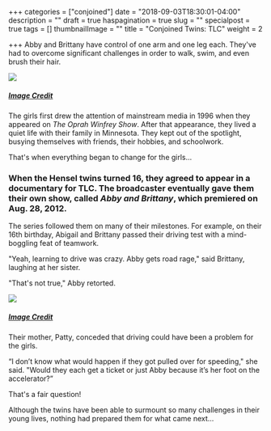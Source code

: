 +++
categories = ["conjoined"]
date = "2018-09-03T18:30:01-04:00"
description = ""
draft = true
haspagination = true
slug = ""
specialpost = true
tags = []
thumbnailImage = ""
title = "Conjoined Twins: TLC"
weight = 2

+++
Abby and Brittany have control of one arm and one leg each. They've had to overcome significant challenges in order to walk, swim, and even brush their hair.

[![](http://brainsation.com/wp-content/uploads/2018/07/c-20-1-1-1.jpg)](http://brainsation.com/wp-content/uploads/2018/07/c-20-1-1-1.jpg)

##### [_Image Credit_](http://www.ntd.tv/inspiring/life/conjoined-twins-abigail-brittany-hensel-offer-share-glimpse-world.html)

The girls first drew the attention of mainstream media in 1996 when they appeared on _The Oprah Winfrey Show_. After that appearance, they lived a quiet life with their family in Minnesota. They kept out of the spotlight, busying themselves with friends, their hobbies, and schoolwork.

That's when everything began to change for the girls...

### When the Hensel twins turned 16, they agreed to appear in a documentary for TLC. The broadcaster eventually gave them their own show, called _Abby and Brittany_, which premiered on Aug. 28, 2012.

The series followed them on many of their milestones. For example, on their 16th birthday, Abigail and Brittany passed their driving test with a mind-boggling feat of teamwork.

"Yeah, learning to drive was crazy. Abby gets road rage," said Brittany, laughing at her sister.

"That's not true," Abby retorted.

[![](http://brainsation.com/wp-content/uploads/2018/07/a-3-1-1.jpg)](http://brainsation.com/wp-content/uploads/2018/07/a-3-1-1.jpg)

##### [_Image Credit_](https://goo.gl/images/ksKCs2)

Their mother, Patty, conceded that driving could have been a problem for the girls.

“I don’t know what would happen if they got pulled over for speeding," she said. "Would they each get a ticket or just Abby because it’s her foot on the accelerator?”

That's a fair question!

Although the twins have been able to surmount so many challenges in their young lives, nothing had prepared them for what came next...